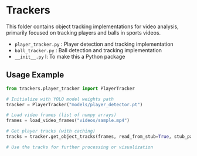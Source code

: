 # Trackers 

This folder contains object tracking implementations for video analysis, primarily focused on tracking players and balls in sports videos.

-  `player_tracker.py` : Player detection and tracking implementation   
- `ball_tracker.py`   : Ball detection and tracking implementation     
- `__init__.py`      l: To make this a Python package       


## Usage Example

```python
from trackers.player_tracker import PlayerTracker

# Initialize with YOLO model weights path
tracker = PlayerTracker("models/player_detector.pt")

# Load video frames (list of numpy arrays)
frames = load_video_frames("videos/sample.mp4")

# Get player tracks (with caching)
tracks = tracker.get_object_tracks(frames, read_from_stub=True, stub_path="stubs/player_tracks.pkl")

# Use the tracks for further processing or visualization
